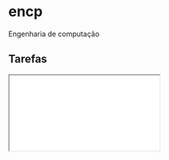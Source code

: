 # encp

Engenharia de computação

## Tarefas

<iframe src="./Documentation/tasks.md" title="Tarefas"></iframe>
